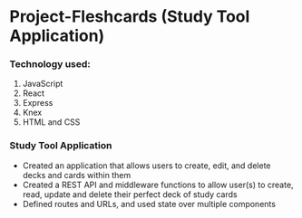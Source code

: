 # Project-Fleshcards (Study Tool Application)
### Technology used:
1. JavaScript
1. React
1. Express
1. Knex
1. HTML and CSS

### Study Tool Application
- Created an application that allows users to create, edit, and delete decks and cards within them
- Created a REST API and middleware functions to allow user(s) to create, read, update and delete their perfect deck of study cards
- Defined routes and URLs, and used state over multiple components
